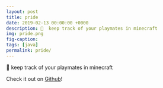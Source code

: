 ```yaml
---
layout: post
title: pride
date: 2019-02-13 00:00:00 +0000
description: 🦁  keep track of your playmates in minecraft
img: pride.png
fig-caption: 
tags: [java]
permalink: pride/
---
```


🦁  keep track of your playmates in minecraft

Check it out on <i class="fa fa-globe" aria-hidden="true"></i> <a href="https://insanj.github.io/pride/">Github</a>!





